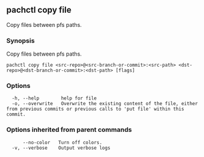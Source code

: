 ## pachctl copy file

Copy files between pfs paths.

### Synopsis

Copy files between pfs paths.

```
pachctl copy file <src-repo>@<src-branch-or-commit>:<src-path> <dst-repo>@<dst-branch-or-commit>:<dst-path> [flags]
```

### Options

```
  -h, --help        help for file
  -o, --overwrite   Overwrite the existing content of the file, either from previous commits or previous calls to 'put file' within this commit.
```

### Options inherited from parent commands

```
      --no-color   Turn off colors.
  -v, --verbose    Output verbose logs
```

